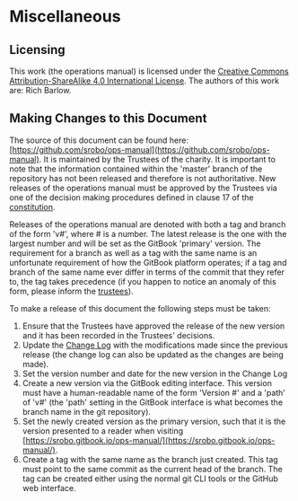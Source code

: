 # Miscellaneous

## Licensing

This work \(the operations manual\) is licensed under the [Creative Commons Attribution-ShareAlike 4.0 International License](https://creativecommons.org/licenses/by-sa/4.0/). The authors of this work are: Rich Barlow.

## Making Changes to this Document

The source of this document can be found here: [https://github.com/srobo/ops-manual](https://github.com/srobo/ops-manual). It is maintained by the Trustees of the charity. It is important to note that the information contained within the 'master' branch of the repository has not been released and therefore is not authoritative. New releases of the operations manual must be approved by the Trustees via one of the decision making procedures defined in clause 17 of the [constitution](https://github.com/srobo/ops-manual/tree/d76377192d4c94c4bd4298f0f3954f5d342af24b/resources/constitution.pdf).

Releases of the operations manual are denoted with both a tag and branch of the form 'v\#', where \# is a number. The latest release is the one with the largest number and will be set as the GitBook 'primary' version. The requirement for a branch as well as a tag with the same name is an unfortunate requirement of how the GitBook platform operates; if a tag and branch of the same name ever differ in terms of the commit that they refer to, the tag takes precedence \(if you happen to notice an anomaly of this form, please inform the [trustees](mailto:trustees@studentrobotics.org)\).

To make a release of this document the following steps must be taken:

1. Ensure that the Trustees have approved the release of the new version and it has been recorded in the Trustees' decisions.
2. Update the [Change Log](change-log.md) with the modifications made since the previous release \(the change log can also be updated as the changes are being made\).
3. Set the version number and date for the new version in the Change Log
4. Create a new version via the GitBook editing interface. This version must have a human-readable name of the form 'Version \#' and a 'path' of 'v\#' \(the 'path' setting in the GitBook interface is what becomes the branch name in the git repository\).
5. Set the newly created version as the primary version, such that it is the version presented to a reader when visiting [https://srobo.gitbook.io/ops-manual/](https://srobo.gitbook.io/ops-manual/).
6. Create a tag with the same name as the branch just created. This tag must point to the same commit as the current head of the branch. The tag can be created either using the normal git CLI tools or the GitHub web interface.

